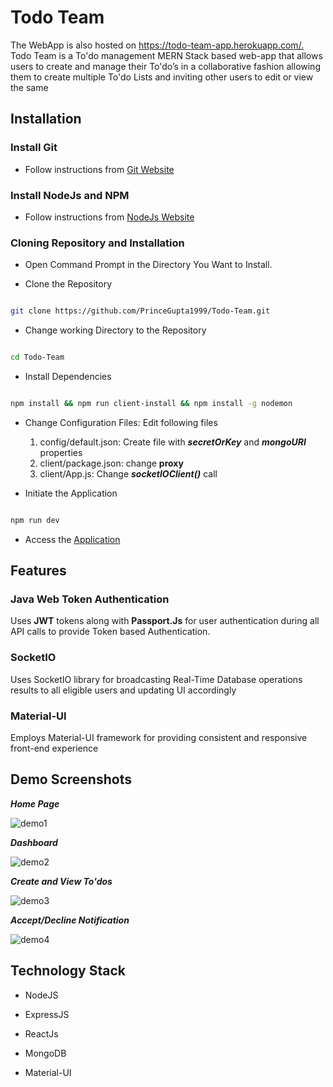 
# Todo Team

The WebApp is also hosted on <https://todo-team-app.herokuapp.com/.> Todo Team is a To'do management MERN Stack based web-app that allows users to create and manage their To'do’s in a collaborative fashion allowing them to create multiple To'do Lists and inviting other users to edit or view the same
  
## Installation

### Install Git

* Follow instructions from [Git Website](https://git-scm.com/downloads)

### Install NodeJs and NPM

* Follow instructions from [NodeJs Website](https://nodejs.org/en/download/)

### Cloning Repository and Installation

* Open Command Prompt in the Directory You Want to Install.

* Clone the Repository

```bash

git clone https://github.com/PrinceGupta1999/Todo-Team.git

```

* Change working Directory to the Repository

```bash

cd Todo-Team

```

* Install Dependencies

```bash

npm install && npm run client-install && npm install -g nodemon

```

* Change Configuration Files: Edit following files
    1. config/default.json: Create file with ***secretOrKey*** and ***mongoURI*** properties
    2. client/package.json: change **proxy**
    3. client/App.js: Change ***socketIOClient()*** call

* Initiate the Application

```bash

npm run dev

```

* Access the [Application](http://localhost:3000)

## Features

### Java Web Token Authentication

Uses **JWT** tokens along with **Passport.Js** for user authentication during all API calls to provide Token based Authentication.

### SocketIO

Uses SocketIO library for broadcasting Real-Time Database operations results to all eligible users and updating UI accordingly

### Material-UI

Employs Material-UI framework for providing consistent and responsive  front-end experience

## Demo Screenshots

***Home Page***

![demo1](https://github.com/PrinceGupta1999/Todo-Team/blob/master/screenshots/home.png)

***Dashboard***

![demo2](https://github.com/PrinceGupta1999/Todo-Team/blob/master/screenshots/dashboard.png)

***Create and View To'dos***

![demo3](https://github.com/PrinceGupta1999/Todo-Team/blob/master/screenshots/todo.png)

***Accept/Decline Notification***

![demo4](https://github.com/PrinceGupta1999/Todo-Team/blob/master/screenshots/notification.png)

## Technology Stack

* NodeJS

* ExpressJS

* ReactJs

* MongoDB

* Material-UI  
